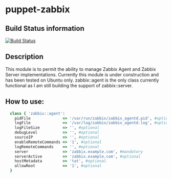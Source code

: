 puppet-zabbix
=============

Build Status information
------------------------
[![Build Status](https://travis-ci.org/ericsysmin/puppet-zabbix.png)](https://travis-ci.org/ericsysmin/puppet-zabbix)

Description
-----------
This module is to permit the ability to manage Zabbix Agent and Zabbix Server implementations. Currently this module is under construction and has been tested on Ubuntu only. zabbix::agent is the only class currently functional as I am still building the support of zabbix::server.

How to use:
-----------
```ruby
  class { 'zabbix::agent':
    pidFile			     => '/var/run/zabbix/zabbix_agentd.pid', #optional
    logFile              => '/var/log/zabbix/zabbix_agentd.log', #optional
    logFileSize          => '', #optional
    debugLevel           => '', #optional
    sourceIP             => '', #optional
    enableRemoteCommands => '1', #optional
    logRemoteCommands    => '', #optional
    server               => 'zabbix.example.com', #mandatory
    serverActive         => 'zabbix.example.com', #optional
    hostMetadata         => 'tat', #optional
    allowRoot            => '1', #optional
  }
```